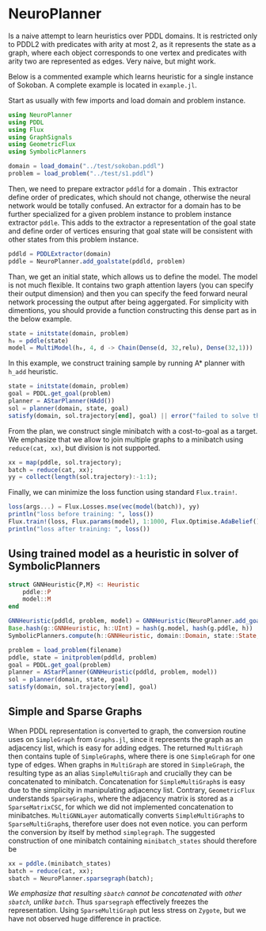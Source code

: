 # NeuroPlanner
Is a naive attempt to learn heuristics over PDDL domains. It is restricted only to PDDL2 with predicates with arity at most 2, as it represents the state as a graph, where each object corresponds to one vertex and predicates with arity two are represented as edges. Very naive, but might work.

Below is a commented example which learns heuristic for a single instance of Sokoban. A complete example is located in `example.jl`.

Start as usually with few imports and load domain and problem instance.
```julia
using NeuroPlanner
using PDDL
using Flux
using GraphSignals
using GeometricFlux
using SymbolicPlanners

domain = load_domain("../test/sokoban.pddl")
problem = load_problem("../test/s1.pddl")
```

Then, we need to prepare extractor `pddld` for a domain . This extractor define order of predicates, which should not change, otherwise the neural network would be totally confused. An extractor for a domain has to be further specialized for a given problem instance to problem instance extractor `pddle`. This adds to the extractor a representation of the goal state and define order of vertices ensuring that goal state will be consistent with other states from this problem instance. 
```julia
pddld = PDDLExtractor(domain)
pddle = NeuroPlanner.add_goalstate(pddld, problem)
```

Than, we get an initial state, which allows us to define the model. The model is not much flexible. It contains two graph attention layers (you can specify their output dimension) and then you can specify the feed forward neural network processing the output after being aggergated. For simplicity with dimentions, you should provide a function constructing this dense part as in the below example.
```julia
state = initstate(domain, problem)
h₀ = pddle(state)
model = MultiModel(h₀, 4, d -> Chain(Dense(d, 32,relu), Dense(32,1)))
```

In this example, we construct training sample by running A* planner with `h_add` heuristic.

```julia
state = initstate(domain, problem)
goal = PDDL.get_goal(problem)
planner = AStarPlanner(HAdd())
sol = planner(domain, state, goal)
satisfy(domain, sol.trajectory[end], goal) || error("failed to solve the problem")
```

From the plan, we construct single minibatch with a cost-to-goal as a target. We emphasize that we allow to join multiple graphs to a minibatch using `reduce(cat, xx)`, but division is not supported. 
```julia
xx = map(pddle, sol.trajectory);
batch = reduce(cat, xx);
yy = collect(length(sol.trajectory):-1:1);
```

Finally, we can minimize the loss function using standard `Flux.train!`.
```julia
loss(args...) = Flux.Losses.mse(vec(model(batch)), yy)
println("loss before training: ", loss())
Flux.train!(loss, Flux.params(model), 1:1000, Flux.Optimise.AdaBelief())
println("loss after training: ", loss())
```

## Using trained model as a heuristic in solver of SymbolicPlanners
```julia
struct GNNHeuristic{P,M} <: Heuristic 
	pddle::P
	model::M
end

GNNHeuristic(pddld, problem, model) = GNNHeuristic(NeuroPlanner.add_goalstate(pddld, problem), model)
Base.hash(g::GNNHeuristic, h::UInt) = hash(g.model, hash(g.pddle, h))
SymbolicPlanners.compute(h::GNNHeuristic, domain::Domain, state::State, spec::Specification) = only(h.model(h.pddle(state)))

problem = load_problem(filename)
pddle, state = initproblem(pddld, problem)
goal = PDDL.get_goal(problem)
planner = AStarPlanner(GNNHeuristic(pddld, problem, model))
sol = planner(domain, state, goal)
satisfy(domain, sol.trajectory[end], goal)
``` 

## Simple and Sparse Graphs
When PDDL representation is converted to graph, the conversion routine uses on `SimpleGraph` from `Graphs.jl`, since it represents the graph as an adjacency list, which is easy for adding edges. The returned `MultiGraph` then contains tuple of `SimpleGraph`s, where there is one `SimpleGraph` for one type of edges. When graphs in `MultiGraph` are stored in `SimpleGraph`, the resulting type as an alias `SimpleMultiGraph` and crucially they can be concatenated to minibatch. Concatenation for `SimpleMultiGraph`s is easy due to the simplicity in manipulating adjacency list. Contrary, `GeometricFlux` understands `SparseGraphs`, where the adjacency matrix is stored as a `SparseMatrixCSC`, for which we did not implemented concatenation to minibatches. `MultiGNNLayer` automatically converts `SimpleMultiGraph`s to `SparseMultiGraph`s, therefore user does not even notice. you can perform the conversion by itself by method `simplegraph`. The suggested construction of one minibatch containing `minibatch_states` should therefore be
```julia
xx = pddle.(minibatch_states)
batch = reduce(cat, xx);
sbatch = NeuroPlanner.sparsegraph(batch);
```
*We emphasize that resulting `sbatch` cannot be concatenated with other `sbatch`, unlike `batch`.* Thus `sparsegraph` effectively freezes the representation. Using `SparseMultiGraph` put less stress on `Zygote`, but we have not observed huge difference in practice.